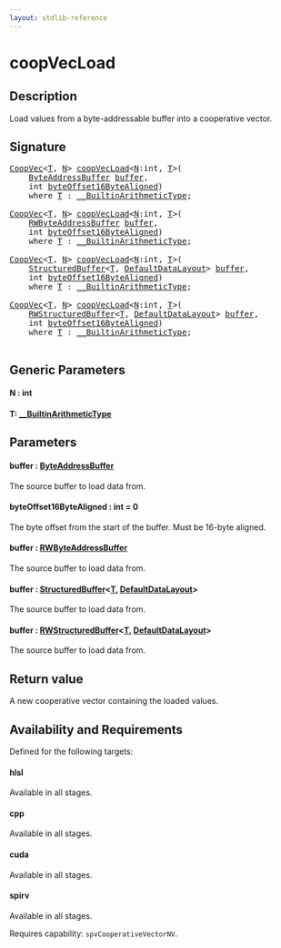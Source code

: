```yaml
---
layout: stdlib-reference
---
```


# coopVecLoad

## Description

Load values from a byte-addressable buffer into a cooperative vector.



## Signature 

<pre>
<a href="../../types/coopvec-04/index.html" class="code_type">CoopVec</a>&lt;<a href=".html#typeparam-T" class="code_type">T</a>, <a href=".html#decl-N" class="code_var">N</a>&gt; <a href=".html">coopVecLoad</a>&lt;<a href=".html#decl-N" class="code_var">N</a>:<span class="code_keyword">int</span>, <a href=".html#typeparam-T" class="code_type">T</a>&gt;(
    <a href="../../types/byteaddressbuffer-04b/index.html" class="code_type">ByteAddressBuffer</a> <a href=".html#decl-buffer" class="code_param">buffer</a>,
    <span class="code_keyword">int</span> <a href=".html#decl-byteOffset16ByteAligned" class="code_param">byteOffset16ByteAligned</a>)
    <span class='code_keyword'>where</span> <a href=".html#typeparam-T" class="code_type">T</a> : <a href="../../interfaces/0_builtinarithmetictype-029j/index.html" class="code_type">__BuiltinArithmeticType</a>;

<a href="../../types/coopvec-04/index.html" class="code_type">CoopVec</a>&lt;<a href=".html#typeparam-T" class="code_type">T</a>, <a href=".html#decl-N" class="code_var">N</a>&gt; <a href=".html">coopVecLoad</a>&lt;<a href=".html#decl-N" class="code_var">N</a>:<span class="code_keyword">int</span>, <a href=".html#typeparam-T" class="code_type">T</a>&gt;(
    <a href="../../types/rwbyteaddressbuffer-0126d/index.html" class="code_type">RWByteAddressBuffer</a> <a href=".html#decl-buffer" class="code_param">buffer</a>,
    <span class="code_keyword">int</span> <a href=".html#decl-byteOffset16ByteAligned" class="code_param">byteOffset16ByteAligned</a>)
    <span class='code_keyword'>where</span> <a href=".html#typeparam-T" class="code_type">T</a> : <a href="../../interfaces/0_builtinarithmetictype-029j/index.html" class="code_type">__BuiltinArithmeticType</a>;

<a href="../../types/coopvec-04/index.html" class="code_type">CoopVec</a>&lt;<a href=".html#typeparam-T" class="code_type">T</a>, <a href=".html#decl-N" class="code_var">N</a>&gt; <a href=".html">coopVecLoad</a>&lt;<a href=".html#decl-N" class="code_var">N</a>:<span class="code_keyword">int</span>, <a href=".html#typeparam-T" class="code_type">T</a>&gt;(
    <a href="../../types/structuredbuffer-0a/index.html" class="code_type">StructuredBuffer</a>&lt;<a href=".html#typeparam-T" class="code_type">T</a>, <a href="../../types/defaultdatalayout-07b/index.html" class="code_type">DefaultDataLayout</a>&gt; <a href=".html#decl-buffer" class="code_param">buffer</a>,
    <span class="code_keyword">int</span> <a href=".html#decl-byteOffset16ByteAligned" class="code_param">byteOffset16ByteAligned</a>)
    <span class='code_keyword'>where</span> <a href=".html#typeparam-T" class="code_type">T</a> : <a href="../../interfaces/0_builtinarithmetictype-029j/index.html" class="code_type">__BuiltinArithmeticType</a>;

<a href="../../types/coopvec-04/index.html" class="code_type">CoopVec</a>&lt;<a href=".html#typeparam-T" class="code_type">T</a>, <a href=".html#decl-N" class="code_var">N</a>&gt; <a href=".html">coopVecLoad</a>&lt;<a href=".html#decl-N" class="code_var">N</a>:<span class="code_keyword">int</span>, <a href=".html#typeparam-T" class="code_type">T</a>&gt;(
    <a href="../../types/rwstructuredbuffer-012c/index.html" class="code_type">RWStructuredBuffer</a>&lt;<a href=".html#typeparam-T" class="code_type">T</a>, <a href="../../types/defaultdatalayout-07b/index.html" class="code_type">DefaultDataLayout</a>&gt; <a href=".html#decl-buffer" class="code_param">buffer</a>,
    <span class="code_keyword">int</span> <a href=".html#decl-byteOffset16ByteAligned" class="code_param">byteOffset16ByteAligned</a>)
    <span class='code_keyword'>where</span> <a href=".html#typeparam-T" class="code_type">T</a> : <a href="../../interfaces/0_builtinarithmetictype-029j/index.html" class="code_type">__BuiltinArithmeticType</a>;

</pre>

## Generic Parameters

####  <a id="decl-N"></a>N  : int
####  <a id="typeparam-T"></a>T: [\_\_BuiltinArithmeticType](../../interfaces/0_builtinarithmetictype-029j/index.html)

## Parameters

####  <a id="decl-buffer"></a>buffer  : [ByteAddressBuffer](../../types/byteaddressbuffer-04b/index.html)
The source buffer to load data from.

####  <a id="decl-byteOffset16ByteAligned"></a>byteOffset16ByteAligned  : int = 0
The byte offset from the start of the buffer. Must be 16-byte aligned.

####  <a id="decl-buffer"></a>buffer  : [RWByteAddressBuffer](../../types/rwbyteaddressbuffer-0126d/index.html)
The source buffer to load data from.

####  <a id="decl-buffer"></a>buffer  : [StructuredBuffer](../../types/structuredbuffer-0a/index.html)\<[T](../../types/structuredbuffer-0a/index.html#typeparam-T), [DefaultDataLayout](../../types/defaultdatalayout-07b/index.html)\>
The source buffer to load data from.

####  <a id="decl-buffer"></a>buffer  : [RWStructuredBuffer](../../types/rwstructuredbuffer-012c/index.html)\<[T](../../types/rwstructuredbuffer-012c/index.html#typeparam-T), [DefaultDataLayout](../../types/defaultdatalayout-07b/index.html)\>
The source buffer to load data from.


## Return value
A new cooperative vector containing the loaded values.


## Availability and Requirements

Defined for the following targets:

#### hlsl
Available in all stages.

#### cpp
Available in all stages.

#### cuda
Available in all stages.

#### spirv
Available in all stages.

Requires capability: `spvCooperativeVectorNV`.


